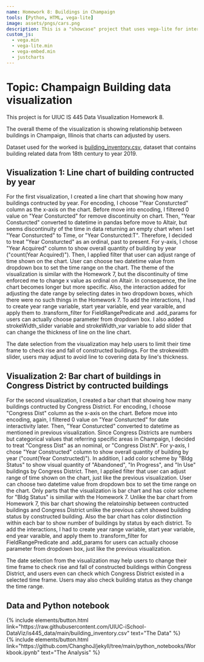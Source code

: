```yaml
---
name: Homework 8: Buildings in Champaign
tools: [Python, HTML, vega-lite]
image: assets/pngs/cars.png
description: This is a "showcase" project that uses vega-lite for interactive viz!
custom_js:
  - vega.min
  - vega-lite.min
  - vega-embed.min
  - justcharts
---
```


# Topic: Champaign Building data visualization

This project is for UIUC IS 445 Data Visualization Homework 8. 

The overall theme of the visualization is showing relationship between buildings in Champaign, Illinois that charts can adjusted by users.

Dataset used for the worked is [building_inventory.csv](https://raw.githubusercontent.com/UIUC-iSchool-DataViz/is445_data/main/building_inventory.csv), dataset that contains building related data from 18th century to year 2019.

## Visualization 1: Line chart of building contructed by year

<vegachart schema-url="{{ site.baseurl }}/assets/json/line_chart.json" style="width: 100%"></vegachart>

For the first visualization, I created a line chart that showing how many buildings contructed by year. For encoding, I choose "Year Consturcted" column as the x-axis on the chart. Before move into encoding, I filtered 0 value on "Year Consturcted" for remove discontinuity on chart. Then, "Year Consturcted" converted to datetime in pandas before move to Altair, but seems discontinuity of the time in data returning an empty chart when I set "Year Consturcted" to Time, or "Year Consturcted:T". Therefore, I decided to treat "Year Consturcted" as an ordinal, past to present. For y-axis, I chose "Year Acquired" column to show overall quantity of building by year ("count(Year Acquired)"). Then, I applied filter that user can adjust range of time shown on the chart. User can choose two datetime value from dropdown box to set the time range on the chart. The theme of the visualization is similar with the Homework 7, but the discontinuity of time enforced me to change x value as ordinal on Altair. In consequence, the line chart becomes longer but more specific. Also, the interaction added for adjusting the date range by selecting dates in two dropdown boxes, which there were no such things in the Homework 7. To add the interactions, I had to create year range variable, start year variable, end year varaible, and apply them to .transform_filter for FieldRangePredicate and .add_params for users can actually choose parameter from dropdown box. I also added strokeWidth_slider variable and strokeWidth_var variable to add slider that can change the thickness of line on the line chart.

The date selection from the visualization may help users to limit their time frame to check rise and fall of constructed buildings. For the strokewidth slider, users may adjust to avoid line to covering data by line's thickness.


## Visualization 2: Bar chart of buildings in Congress District by contructed buildings

<vegachart schema-url="{{ site.baseurl }}/assets/json/bar_chart.json" style="width: 100%"></vegachart>

For the second visualization, I created a bar chart that showing how many buildings contructed by Congress District. For encoding, I choose "Congress Dist" column as the x-axis on the chart. Before move into encoding, again, I filtered 0 value on "Year Consturcted" for date interactivity later. Then, "Year Consturcted" converted to datetime as mentioned in previous visualization. Since Congress Districts are numbers but categorical values that referring specific areas in Champaign, I decided to treat "Congress Dist" as an nominal, or "Congress Dist:N". For y-axis, I chose "Year Constructed" column to show overall quantity of building by year ("count(Year Constructed)"). In addition, I add color scheme by "Bldg Status" to show visual quantity of "Abandoned", "In Progress", and "In Use" buildings by Congress District. Then, I applied filter that user can adjust range of time shown on the chart, just like the previous visualization. User can choose two datetime value from dropdown box to set the time range on the chart. Only parts that the visualization is bar chart and has color scheme for "Bldg Status" is similiar with the Homework 7. Unlike the bar chart from Homework 7, this bar chart showing the relatoinship between contructed buildings and Congress District unlike the previous cahrt showed building status by constructed building. Also the bar chart has color distinction within each bar to show number of buildings by status by each district. To add the interactions, I had to create year range variable, start year variable, end year varaible, and apply them to .transform_filter for FieldRangePredicate and .add_params for users can actually choose parameter from dropdown box, just like the previous visualization.

The date selection from the visualization may help users to change their time frame to check rise and fall of constructed buildings within Congress District, and users even can check which Congress District existed in a selected time frame. Users may also check building status as they change the time range.


## Data and Python notebook

<div class="left">
{% include elements/button.html link="https://raw.githubusercontent.com/UIUC-iSchool-DataViz/is445_data/main/building_inventory.csv" text="The Data" %}
</div>

<div class="right">
{% include elements/button.html link="https://github.com/ChanghoJ/jekyll/tree/main/python_notebooks/Workbook.ipynb" text="The Analysis" %}
</div>